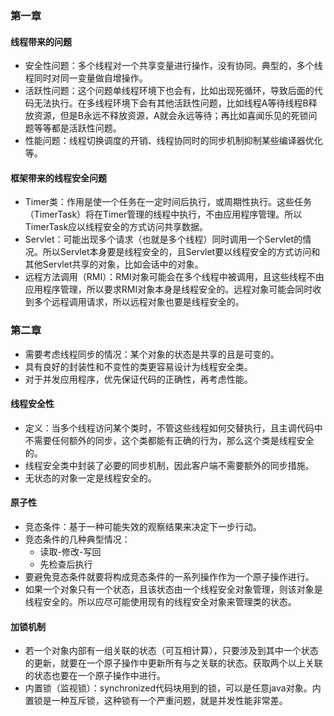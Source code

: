 ### 第一章

#### 线程带来的问题

* 安全性问题：多个线程对一个共享变量进行操作，没有协同。典型的，多个线程同时对同一变量做自增操作。
* 活跃性问题：这个问题单线程环境下也会有，比如出现死循环，导致后面的代码无法执行。在多线程环境下会有其他活跃性问题，比如线程A等待线程B释放资源，但是B永远不释放资源，A就会永远等待；再比如喜闻乐见的死锁问题等等都是活跃性问题。
* 性能问题：线程切换调度的开销、线程协同时的同步机制抑制某些编译器优化等。

#### 框架带来的线程安全问题

* Timer类：作用是使一个任务在一定时间后执行，或周期性执行。这些任务（TimerTask）将在Timer管理的线程中执行，不由应用程序管理。所以TimerTask应以线程安全的方式访问共享数据。
* Servlet：可能出现多个请求（也就是多个线程）同时调用一个Servlet的情况。所以Servlet本身要是线程安全的，且Servlet要以线程安全的方式访问和其他Servlet共享的对象，比如会话中的对象。
* 远程方法调用（RMI）：RMI对象可能会在多个线程中被调用，且这些线程不由应用程序管理，所以要求RMI对象本身是线程安全的。远程对象可能会同时收到多个远程调用请求，所以远程对象也要是线程安全的。

### 第二章

* 需要考虑线程同步的情况：某个对象的状态是共享的且是可变的。
* 具有良好的封装性和不变性的类更容易设计为线程安全类。
* 对于并发应用程序，优先保证代码的正确性，再考虑性能。

#### 线程安全性

* 定义：当多个线程访问某个类时，不管这些线程如何交替执行，且主调代码中不需要任何额外的同步，这个类都能有正确的行为，那么这个类是线程安全的。
* 线程安全类中封装了必要的同步机制，因此客户端不需要额外的同步措施。
* 无状态的对象一定是线程安全的。

#### 原子性

* 竞态条件：基于一种可能失效的观察结果来决定下一步行动。
* 竞态条件的几种典型情况：
  * 读取-修改-写回
  * 先检查后执行
* 要避免竞态条件就要将构成竞态条件的一系列操作作为一个原子操作进行。
* 如果一个对象只有一个状态，且该状态由一个线程安全对象管理，则该对象是线程安全的。所以应尽可能使用现有的线程安全对象来管理类的状态。

#### 加锁机制

* 若一个对象内部有一组关联的状态（可互相计算），只要涉及到其中一个状态的更新，就要在一个原子操作中更新所有与之关联的状态。获取两个以上关联的状态也要在一个原子操作中进行。
* 内置锁（监视锁）：synchronized代码块用到的锁，可以是任意java对象。内置锁是一种互斥锁，这种锁有一个严重问题，就是并发性能非常差。